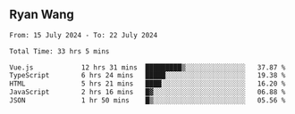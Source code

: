 ## Ryan Wang

<!--START_SECTION:waka-->

```txt
From: 15 July 2024 - To: 22 July 2024

Total Time: 33 hrs 5 mins

Vue.js            12 hrs 31 mins  █████████▒░░░░░░░░░░░░░░░   37.87 %
TypeScript        6 hrs 24 mins   █████░░░░░░░░░░░░░░░░░░░░   19.38 %
HTML              5 hrs 21 mins   ████░░░░░░░░░░░░░░░░░░░░░   16.20 %
JavaScript        2 hrs 16 mins   █▓░░░░░░░░░░░░░░░░░░░░░░░   06.88 %
JSON              1 hr 50 mins    █▒░░░░░░░░░░░░░░░░░░░░░░░   05.56 %
```

<!--END_SECTION:waka-->
